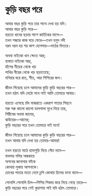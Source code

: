 # কুড়ি বছর পরে

আবার বছর কুড়ি পরে তার সাথে দেখা হয় যদি।  
আবার বছর কুড়ি পরে—  
হয়তো ধানের ছড়ার পাশে কার্তিকের মাসে—  
তখন সন্ধ্যার কাক ঘরে ফেরে—তখন হলুদ নদী  
নরম নরম হয় শর কাশ হোগলায়—মাঠের ভিতরে।

অথবা নাইকো ধান ক্ষেতে আর;  
ব্যস্ততা নাইকো আর,  
হাঁসের নীড়ের থেকে খড়  
পাখির নীরের থেকে খড় ছড়াতেছে;  
মনিয়ার ঘরে রাত, শীত, আর শিশিরের জল।

জীবন গিয়েছে চলে আমাদের কুড়ি কুড়ি বছরের পার—  
তখন হঠাৎ যদি মেঠো পথে পাই আমি তোমারে আবার।

হয়তো এসেছে চাঁদ মাঝরাতে একরাশ পাতার পিছনে  
সরু সরু কালো কালো ডালপালা মুখে নিয়ে তার,  
শিরীষের অথবা জামের,  
ঝাউয়ের—আমের;  
কুড়ি বছরের পরে তখন তোমারে নাই মনে!

জীবন গিয়েছে চলে আমাদের কুড়ি কুড়ি বছরের পার—  
তখন আবার যদি দেখা হয় তোমার-আমার!

তখন হয়তো মাঠে হামাগুড়ি দিয়ে পেঁচা নামে—  
বাবলার গলির অন্ধকারে  
অশথের জানালার ফাঁকে  
কোথায় লুকায় আপনাকে।  
চোখের পাতার মতো নেমে চুপি কোথায় চিলের ডানা থামে—

সোনালি সোনালি চিল—শিশির শিকার করে নিয়ে গেছে তারে—  
কুড়ি বছরের পরে সেই কুয়াশায় পাই যদি হঠাৎ তোমারে।

